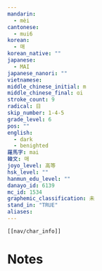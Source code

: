 ```yaml
---
mandarin:
  - mèi
cantonese:
  - mui6
korean:
  - 매
korean_native: ""
japanese:
  - MAI
japanese_nanori: ""
vietnamese:
middle_chinese_initial: m
middle_chinese_final: ɑi
stroke_count: 9
radical: 日
skip_number: 1-4-5
grade_level: 6
pos: ""
english:
  - dark
  - benighted
羅馬字: mai
韓文: 매
joyo_level: 高等
hsk_level: ""
hanmun_edu_level: ""
danayo_id: 6139
mc_id: 1534
graphemic_classification: 未
stand_in: "TRUE"
aliases:
---
```

```meta-bind-embed
[[nav/char_info]]
```

# Notes
